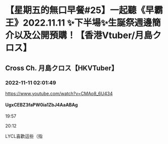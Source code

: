 # 【星期五的無口早餐#25】一起聽《早霸王》2022.11.11 ✨下半場✨生誕祭週邊簡介以及公開預購！【香港Vtuber/月島クロス】

## Cross Ch. 月島クロス【HKVTuber】

### 2022-11-11 02:01:49

https://www.youtube.com/watch?v=CMAo8_6U434

#### UgxCEBZ3faPW0ia1ZbJ4AaABAg

19:57

20:12

LYCL喜歡這些（指

